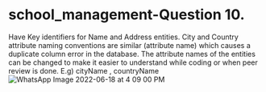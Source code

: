 # school_management-Question 10.
Have Key identifiers for Name and Address entities.
City and Country attribute naming conventions are similar (attribute name) which causes a duplicate column error in the database.
The attribute names of the entities can be changed to make it easier to understand while coding or when peer review is done. 
E.g) cityName , countryName  
![WhatsApp Image 2022-06-18 at 4 09 00 PM](https://user-images.githubusercontent.com/79987170/174442248-49a3b4a6-d1ad-4b2f-9020-7ab7921a617c.jpeg)
